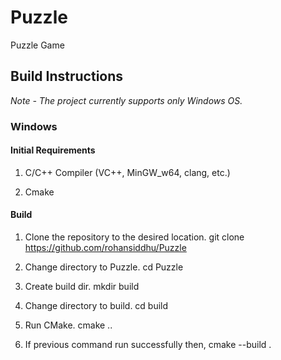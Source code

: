 # Puzzle
Puzzle Game

## Build Instructions

*Note - The project currently supports only Windows OS.*

### Windows
#### Initial Requirements
1. C/C++ Compiler (VC++, MinGW_w64, clang, etc.)

2. Cmake

#### Build
1. Clone the repository to the desired location.
	git clone https://github.com/rohansiddhu/Puzzle

2. Change directory to Puzzle.
	cd Puzzle

3. Create build dir.
	mkdir build

4. Change directory to build.
	cd build

5. Run CMake.
	cmake ..

6. If previous command run successfully then,
	cmake --build .
